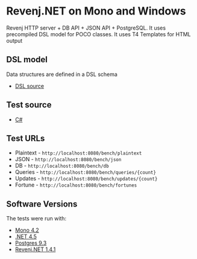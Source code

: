 # Revenj.NET on Mono and Windows

Revenj HTTP server + DB API + JSON API + PostgreSQL.
It uses precompiled DSL model for POCO classes.
It uses T4 Templates for HTML output

## DSL model
Data structures are defined in a DSL schema

 * [DSL source](Revenj.Bench/model.dsl)

## Test source

 * [C#](Revenj.Bench/RestService.cs)

## Test URLs

 * Plaintext - `http://localhost:8080/bench/plaintext`
 * JSON - `http://localhost:8080/bench/json`
 * DB - `http://localhost:8080/bench/db`
 * Queries - `http://localhost:8080/bench/queries/{count}`
 * Updates -  `http://localhost:8080/bench/updates/{count}`
 * Fortune -  `http://localhost:8080/bench/fortunes`

## Software Versions
The tests were run with:

 * [Mono 4.2](http://www.mono-project.com/)
 * [.NET 4.5](https://www.microsoft.com/net)
 * [Postgres 9.3](http://www.postgresql.org/)
 * [Revenj.NET 1.4.1](http://github.com/ngs-doo/revenj)
